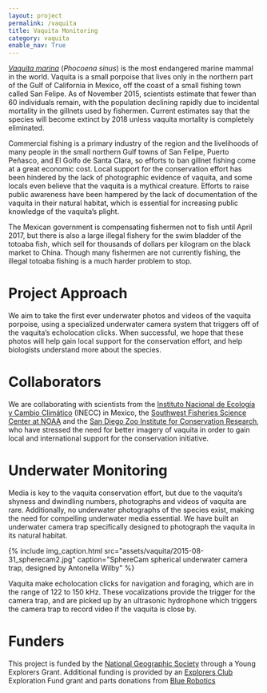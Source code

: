 ```yaml
---
layout: project
permalink: /vaquita
title: Vaquita Monitoring
category: vaquita
enable_nav: True
---
```

[*Vaquita marina*](https://www.fisheries.noaa.gov/species/vaquita) (*Phocoena sinus*) is the most endangered marine mammal in the world. Vaquita is a small porpoise that lives only in the northern part of the Gulf of California in Mexico, off the coast of a small fishing town called San Felipe. As of November 2015, scientists estimate that fewer than 60 individuals remain, with the population declining rapidly due to incidental mortality in the gillnets used by fishermen. Current estimates say that the species will become extinct by 2018 unless vaquita mortality is completely eliminated.

Commercial fishing is a primary industry of the region and the livelihoods of many people in the small northern Gulf towns of San Felipe, Puerto Peñasco, and El Golfo de Santa Clara, so efforts to ban gillnet fishing come at a great economic cost. Local support for the conservation effort has been hindered by the lack of photographic evidence of vaquita, and some locals even believe that the vaquita is a mythical creature.  Efforts to raise public awareness have been hampered by the lack of documentation of the vaquita in their natural habitat, which is essential for increasing public knowledge of the vaquita’s plight.

The Mexican government is compensating fishermen not to fish until April 2017, but there is also a large illegal fishery for the swim bladder of the totoaba fish, which sell for thousands of dollars per kilogram on the black market to China. Though many fishermen are not currently fishing, the illegal totoaba fishing is a much harder problem to stop.

# Project Approach

We aim to take the first ever underwater photos and videos of the vaquita porpoise, using a specialized underwater camera system that triggers off of the vaquita’s echolocation clicks. When successful, we hope that these photos will help gain local support for the conservation effort, and help biologists understand more about the species.

# Collaborators

We are collaborating with scientists from the [Instituto Nacional de Ecología y Cambio Climático](https://www.gob.mx/inecc) (INECC) in Mexico, the [Southwest Fisheries Science Center at NOAA](https://swfsc.noaa.gov/) and the [San Diego Zoo Institute for Conservation Research](https://science.sandiegozoo.org/), who have stressed the need for better imagery of vaquita in order to gain local and international support for the conservation initiative.

# Underwater Monitoring

Media is key to the vaquita conservation effort, but due to the vaquita’s shyness and dwindling numbers, photographs and videos of vaquita are rare. Additionally, no underwater photographs of the species exist, making the need for compelling underwater media essential. We have built an underwater camera trap specifically designed to photograph the vaquita in its natural habitat.


{% include 
    img_caption.html
    src="assets/vaquita/2015-08-31_spherecam2.jpg"
    caption="SphereCam spherical underwater camera trap, designed by Antonella Wilby"
%}

Vaquita make echolocation clicks for navigation and foraging, which are in the range of 122 to 150 kHz. These vocalizations provide the trigger for the camera trap, and are picked up by an ultrasonic hydrophone which triggers the camera trap to record video if the vaquita is close by.

# Funders
This project is funded by the [National Geographic Society](https://www.nationalgeographic.com/) through a Young Explorers Grant. Additional funding is provided by an [Explorers Club](https://www.explorers.org/) Exploration Fund grant and parts donations from [Blue Robotics](https://www.bluerobotics.com/)